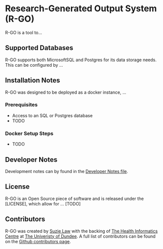 # Research-Generated Output System (R-GO)
R-GO is a tool to...


## Supported Databases
R-GO supports both MicrosoftSQL and Postgres for its data storage needs.
This can be configured by ...

## Installation Notes
R-GO was designed to be deployed as a docker instance, ...
### Prerequisites
* Access to an SQL or Postgres database
* TODO

### Docker Setup Steps
* TODO 

## Developer Notes
Development notes can by found in the [Developer Notes file](./DEVELOPER_NOTES.md).


## License 
R-GO is an Open Source piece of software and is released under the [LICENSE], which allow for ... [TODO]


## Contributors
R-GO was created by [Suzie Law](https://github.com/SuzieMLaw) with the backing of [The Health Informatics Centre](https://www.dundee.ac.uk/hic) at [The Univeristy of Dundee](https://dundee.ac.uk/).
A full list of contributors can be found on the [Github contributors page](https://github.com/HicServices/RGO/graphs/contributors).